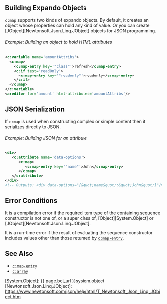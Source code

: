 
## Building Expando Objects

`c:map` supports two kinds of expando objects. By default, it creates an object whose properties can hold any kind of value. Or you can create [JObject][Newtonsoft.Json.Linq.JObject] objects for JSON programming.

<div class="note eg" markdown="1">

###### Example: Building an object to hold HTML attributes 

```xml
<c:variable name='amountAttribs'>
  <c:map>
    <c:map-entry key='"class"'>refresh</c:map-entry>
    <c:if test='readOnly'>
      <c:map-entry key='"readonly"'>readonly</c:map-entry>
    </c:if>
  </c:map>
</c:variable>
<a:editor for='amount' html-attributes='amountAttribs'/>
```

</div>

## JSON Serialization

If `c:map` is used when constructing complex or simple content then it serializes directly to JSON.

<div class="note eg" markdown="1">

###### Example: Building JSON for an attribute

```xml
<div>
   <c:attribute name='data-options'>
      <c:map>
         <c:map-entry key='"name"'>John</c:map-entry>
      </c:map>
   </c:attribute>
</div>
<!-- Outputs: <div data-options="{&quot;name&quot;:&quot;John&quot;}"/> -->
```

</div>

## Error Conditions

It is a compilation error if the required item type of the containing sequence constructor is not one of, or a super class of, [Object][System.Object] or [JObject][Newtonsoft.Json.Linq.JObject].

It is a run-time error if the result of evaluating the sequence constructor includes values other than those returned by [`c:map-entry`](map-entry.html).

## See Also

- [`c:map-entry`](map-entry.html)
- [`c:array`](array.html)

[System.Object]: {{ page.bcl_url }}system.object
[Newtonsoft.Json.Linq.JObject]: https://www.newtonsoft.com/json/help/html/T_Newtonsoft_Json_Linq_JObject.htm
